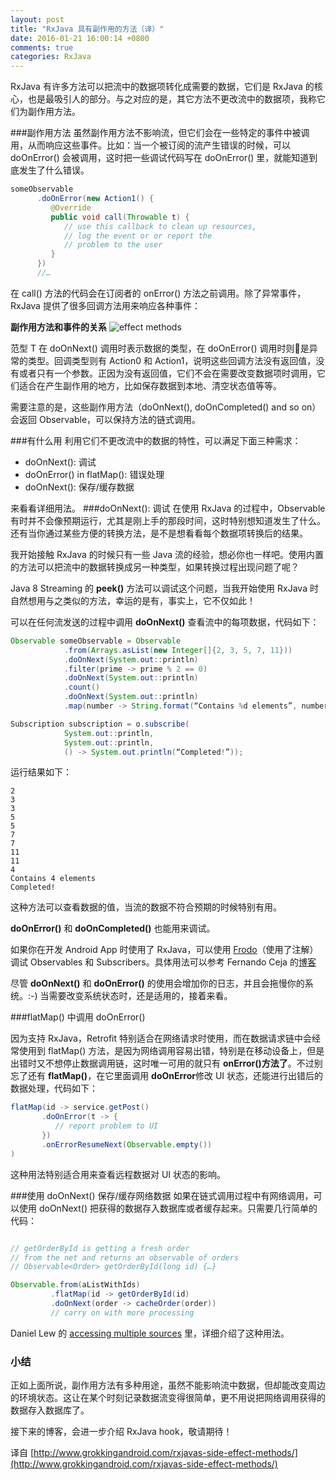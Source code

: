 ```yaml
---
layout: post
title: "RxJava 具有副作用的方法（译）"
date: 2016-01-21 16:00:14 +0800
comments: true
categories: RxJava
---
```


RxJava 有许多方法可以把流中的数据项转化成需要的数据，它们是 RxJava 的核心，也是最吸引人的部分。与之对应的是，其它方法不更改流中的数据项，我称它们为副作用方法。

###副作用方法
虽然副作用方法不影响流，但它们会在一些特定的事件中被调用，从而响应这些事件。比如：当一个被订阅的流产生错误的时候，可以 doOnError() 会被调用，这时把一些调试代码写在 doOnError() 里，就能知道到底发生了什么错误。

<!--more-->

```java
someObservable
      .doOnError(new Action1() {
         @Override
         public void call(Throwable t) {
            // use this callback to clean up resources,
            // log the event or or report the
            // problem to the user
         }
      })
      //…
```

在 call() 方法的代码会在订阅者的 onError() 方法之前调用。除了异常事件，RxJava 提供了很多回调方法用来响应各种事件：

**副作用方法和事件的关系**
![effect methods](http://neater.github.io/images/effect_methods.png)

范型 T 在 doOnNext() 调用时表示数据的类型，在 doOnError() 调用时则是异常的类型。回调类型则有 Action0 和 Action1，说明这些回调方法没有返回值，没有或者只有一个参数。正因为没有返回值，它们不会在需要改变数据项时调用，它们适合在产生副作用的地方，比如保存数据到本地、清空状态值等等。

需要注意的是，这些副作用方法（doOnNext(), doOnCompleted() and so on）会返回 Observable，可以保持方法的链式调用。

###有什么用
利用它们不更改流中的数据的特性，可以满足下面三种需求：

- doOnNext(): 调试
- doOnError() in flatMap(): 错误处理
- doOnNext(): 保存/缓存数据

来看看详细用法。
###doOnNext(): 调试
在使用 RxJava 的过程中，Observable 有时并不会像预期运行，尤其是刚上手的那段时间，这时特别想知道发生了什么。还有当你通过某些方便的转换方法，是不是想看看每个数据项转换后的结果。

我开始接触 RxJava 的时候只有一些 Java 流的经验，想必你也一样吧。使用内置的方法可以把流中的数据转换成另一种类型，如果转换过程出现问题了呢？

Java 8 Streaming 的 **peek()** 方法可以调试这个问题，当我开始使用 RxJava 时自然想用与之类似的方法，幸运的是有，事实上，它不仅如此！

可以在任何流发送的过程中调用 **doOnNext()** 查看流中的每项数据，代码如下：

```java
Observable someObservable = Observable
            .from(Arrays.asList(new Integer[]{2, 3, 5, 7, 11}))
            .doOnNext(System.out::println)
            .filter(prime -> prime % 2 == 0)
            .doOnNext(System.out::println)
            .count()
            .doOnNext(System.out::println)
            .map(number -> String.format(“Contains %d elements”, number));

Subscription subscription = o.subscribe(
            System.out::println,
            System.out::println,
            () -> System.out.println(“Completed!”));
```

运行结果如下：

```
2
3
3
5
5
7
7
11
11
4
Contains 4 elements
Completed!
```
这种方法可以查看数据的值，当流的数据不符合预期的时候特别有用。

**doOnError()** 和 **doOnCompleted()** 也能用来调试。

如果你在开发 Android App 时使用了 RxJava，可以使用 [Frodo](https://github.com/android10/frodo)（使用了注解）调试 Observables 和 Subscribers。具体用法可以参考 Fernando Ceja 的[博客](http://fernandocejas.com/2015/11/05/debugging-rxjava-on-android/)

尽管 **doOnNext()** 和 **doOnError()** 的使用会增加你的日志，并且会拖慢你的系统。:-)
当需要改变系统状态时，还是适用的，接着来看。

###flatMap() 中调用 doOnError()

因为支持 RxJava，Retrofit 特别适合在网络请求时使用，而在数据请求链中会经常使用到 flatMap() 方法，是因为网络调用容易出错，特别是在移动设备上，但是出错时又不想停止数据调用链，这时唯一可用的就只有 **onError()方法了**。不过别忘了还有 **flatMap()**，在它里面调用 **doOnError**修改 UI 状态，还能进行出错后的数据处理，代码如下：

```java
flatMap(id -> service.getPost()
       .doOnError(t -> {
          // report problem to UI
       })
       .onErrorResumeNext(Observable.empty())
)
```

这种用法特别适合用来查看远程数据对 UI 状态的影响。

###使用 doOnNext() 保存/缓存网络数据
如果在链式调用过程中有网络调用，可以使用 doOnNext() 把获得的数据存入数据库或者缓存起来。只需要几行简单的代码：

```java

// getOrderById is getting a fresh order
// from the net and returns an observable of orders
// Observable<Order> getOrderById(long id) {…}

Observable.from(aListWithIds)
         .flatMap(id -> getOrderById(id)
         .doOnNext(order -> cacheOrder(order))
         // carry on with more processing
```

Daniel Lew 的 [accessing multiple sources](http://blog.danlew.net/2015/06/22/loading-data-from-multiple-sources-with-rxjava/) 里，详细介绍了这种用法。

### 小结

正如上面所说，副作用方法有多种用途，虽然不能影响流中数据，但却能改变周边的环境状态。这让在某个时刻记录数据流变得很简单，更不用说把网络调用获得的数据存入数据库了。

接下来的博客，会进一步介绍 RxJava hook，敬请期待！

译自 [http://www.grokkingandroid.com/rxjavas-side-effect-methods/](http://www.grokkingandroid.com/rxjavas-side-effect-methods/)